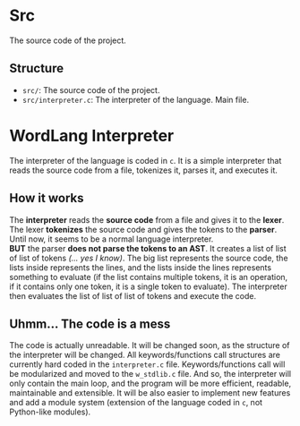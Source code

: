 # Src

The source code of the project.

## Structure

- `src/`: The source code of the project.
- `src/interpreter.c`: The interpreter of the language. Main file.

# WordLang Interpreter

The interpreter of the language is coded in `c`. It is a simple interpreter that reads the source code from a file, tokenizes it, parses it, and executes it.

## How it works

The **interpreter** reads the **source code** from a file and gives it to the **lexer**. The lexer **tokenizes** the source code and gives the tokens to the **parser**. Until now, it seems to be a normal language interpreter. \
**BUT** the parser **does not parse the tokens to an AST**. It creates a list of list of list of tokens *(... yes I know)*. The big list represents the source code, the lists inside represents the lines, and the lists inside the lines represents something to evaluate (if the list contains multiple tokens, it is an operation, if it contains only one token, it is a single token to evaluate). The interpreter then evaluates the list of list of list of tokens and execute the code.

## Uhmm... The code is a mess

The code is actually unreadable. It will be changed soon, as the structure of the interpreter will be changed. All keywords/functions call structures are currently hard coded in the `interpreter.c` file. Keywords/functions call will be modularized and moved to the `w_stdlib.c` file. And so, the interpreter will only contain the main loop, and the program will be more efficient, readable, maintainable and extensible. It will be also easier to implement new features and add a module system (extension of the language coded in `c`, not Python-like modules).
